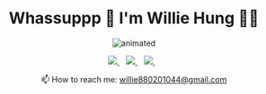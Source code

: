 <h1 align='center'>
  Whassuppp 👋 I'm Willie Hung 👩‍💻
</h1>

<p align="center">
  <img src="https://github.com/Willie-The-Lord/Willie-The-Lord/blob/main/intro.gif?raw=true" alt="animated" />
</p>

<p align='center'>
  <a href="https://www.linkedin.com/in/willie-hung/">
    <img src="https://img.shields.io/badge/linkedin-%230077B5.svg?&style=for-the-badge&logo=linkedin&logoColor=white" />
  </a>&nbsp;&nbsp;
  <a href="https://www.facebook.com/willie880201/">
    <img src="https://img.shields.io/badge/Facebook-1877F2?style=for-the-badge&logo=facebook&logoColor=white" />        
  </a>&nbsp;&nbsp;
  <a href="https://www.kaggle.com/sungjiehung">
    <img src="https://img.shields.io/badge/Kaggle-20BEFF?style=for-the-badge&logo=Kaggle&logoColor=white" />        
  </a>&nbsp;&nbsp; 
</p>


<p align='center'>
  📫 How to reach me: <a href='mailto:willie880201044@gmail.com'>willie880201044@gmail.com</a>
</p>
